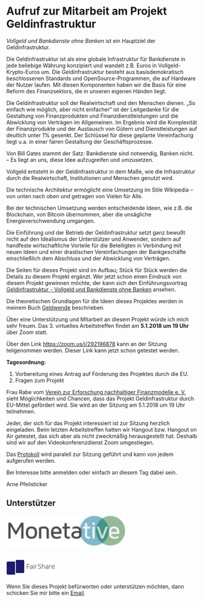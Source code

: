 # Aufruf zur Mitarbeit am Projekt Geldinfrastruktur

*Vollgeld und Bankdienste ohne Banken* ist ein Hauptziel der Geldinfrastruktur.

Die Geldinfrastruktur ist als eine globale Infrastruktur für Bankdienste in jede beliebige Währung konzipiert und wandelt z.B. Euros in Vollgeld-Krypto-Euros um. Die Geldinfrastruktur besteht aus basisdemokratisch beschlossenen Standards und OpenSource-Programmen, die auf Hardware der Nutzer laufen. Mit diesen Komponenten haben wir die Basis für eine Reform des Finanzsektors, die in unseren eigenen Händen liegt. 

Die Geldinfrastruktur soll der Realwirtschaft und den Menschen dienen. „So einfach wie möglich, aber nicht einfacher“ ist der Leitgedanke für die Gestaltung von Finanzprodukten und Finanzdienstleistungen und die Abwicklung von Verträgen im Allgemeinen. Im Ergebnis wird die Komplexität der Finanzprodukte und der Austausch von Gütern und Dienstleistungen auf deutlich unter 1% gesenkt. Der Schlüssel für diese geplante Vereinfachung liegt u.a. in einer fairen Gestaltung der Geschäftsprozesse. 

Von Bill Gates stammt der Satz: Bankdienste sind notwendig, Banken nicht. – Es liegt an uns, diese Idee aufzugreifen und umzusetzen.

Vollgeld entsteht in der Geldinfrastruktur in dem Maße, wie die Infrastruktur durch die Realwirtschaft, Institutionen und Menschen genutzt wird.

Die technische Architektur ermöglicht eine Umsetzung im Stile Wikipedia – von unten nach oben und getragen von Vielen für Alle.

Bei der technischen Umsetzung werden entscheidende Ideen, wie z.B. die Blockchain, von Bitcoin übernommen, aber die unsägliche Energieverschwendung umgangen. 

Die Einführung und der Betrieb der Geldinfrastruktur setzt ganz bewußt nicht auf den Idealismus der Unterstützer und Anwender, sondern auf handfeste wirtschaftliche Vorteile für die Beteiligten in Verbindung mit neuen Ideen und einer drastischen Vereinfachungen der Bankgeschäfte einschließlich dem Abschluss und der Abwicklung von Verträgen.

Die Seiten für dieses Projekt sind im Aufbau; Stück für Stück werden die Details zu diesem Projekt ergänzt. Wer jetzt schon einen Eindruck von diesem Projekt gewinnen möchte, der kann sich den Einführungsvortrag <a href="https://www.youtube.com/watch?v=kK9xSKVTa9I" target="_blank">Geldinfrastruktur - Vollgeld und Bankdienste ohne Banken</a> ansehen.

Die theoretischen Grundlagen für die Ideen dieses Projektes werden in meinem Buch <a href="https://www.bod.de/buchshop/geldwende-arne-pfeilsticker-9783744852333" target="_blank">Geldwende</a> beschrieben.

Über eine Unterstützung und Mitarbeit an diesem Projekt würde ich mich sehr freuen. Das 3. virtuelles Arbeitstreffen findet am **5.1.2018 um 19 Uhr** über Zoom statt. 

Über den Link <a href="https://zoom.us/j/292196878" target="_blank">https://zoom.us/j/292196878</a> kann an der Sitzung teilgenommen werden. Dieser Link kann jetzt schon getestet werden. 

**Tagesordnung:**
1. Vorbereitung eines Antrag auf Förderung des Projektes durch die EU.
1. Fragen zum Projekt

Frau Rabe vom <a href="http://fairshare-am.com/" target="_blank">Verein zur Erforschung nachhaltiger Finanzmodelle e. V.</a>  sieht Möglichkeiten und Chancen, dass das Projekt Geldinfrastruktur durch EU-Mittel gefördert wird. Sie wird an der Sitzung am 5.1.2018 um 19 Uhr teilnehmen.

Jeder, der sich für das Projekt interessiert ist zur Sitzung herzlich eingeladen. Beim letzten Arbeitstreffen hatten wir Hangout bzw. Hangout on Air getestet, das sich aber als nicht zweckmäßig herausgestellt hat. Deshalb sind wir auf den Videokonferenzdienst Zoom umgestiegen.

Das <a href="https://docs.google.com/document/d/1nwPumNmq4K6ocjzlHUDJbCXFk6ASNEkST-UJcSlMdTA/edit#heading=h.1lkuk6q1bhgy" target="_blank">Protokoll</a> wird paralell zur Sitzung geführt und kann von jedem aufgerufen werden.

Bei Interesse bitte anmelden oder einfach an diesem Tag dabei sein.

Arne Pfeilsticker

## Unterstützer

[![Logo Monetative](/images/logoMonetative.jpg)](https://www.monetative.de/)

[![Logo FairShare](/images/fs-final1.png)](http://fairshare-am.com/)

Wenn Sie dieses Projekt befürworten oder unterstützen möchten, dann schicken Sie mir bitte ein [Email](mailto:Arne.Pfeilsticker@pfeilsticker.de).